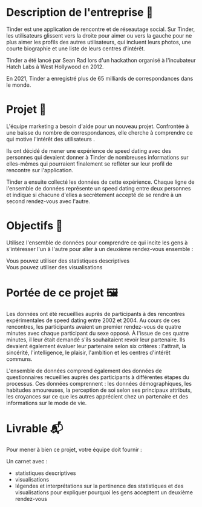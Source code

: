 # Description de l'entreprise 📇
Tinder est une application de rencontre et de réseautage social. Sur Tinder, les utilisateurs glissent vers la droite pour aimer ou vers la gauche pour ne plus aimer les profils des autres 
utilisateurs, qui incluent leurs photos, une courte biographie et une liste de leurs centres d'intérêt.   

Tinder a été lancé par Sean Rad lors d'un hackathon organisé à l'incubateur Hatch Labs à West Hollywood en 2012.   

En 2021, Tinder a enregistré plus de 65 milliards de correspondances dans le monde.

# Projet 🚧
L'équipe marketing a besoin d'aide pour un nouveau projet. Confrontée à une baisse du nombre de correspondances, elle cherche à comprendre ce qui motive l'intérêt des utilisateurs .

Ils ont décidé de mener une expérience de speed dating avec des personnes qui devaient donner à Tinder de nombreuses informations sur elles-mêmes qui pourraient finalement se refléter sur leur 
profil de rencontre sur l'application.   

Tinder a ensuite collecté les données de cette expérience. Chaque ligne de l'ensemble de données représente un speed dating entre deux personnes et indique si chacune d'elles a secrètement 
accepté de se rendre à un second rendez-vous avec l'autre.

# Objectifs 🎯
Utilisez l'ensemble de données pour comprendre ce qui incite les gens à s'intéresser l'un à l'autre pour aller à un deuxième rendez-vous ensemble :   

Vous pouvez utiliser des statistiques descriptives   
Vous pouvez utiliser des visualisations   

# Portée de ce projet 🖼️
Les données ont été recueillies auprès de participants à des rencontres expérimentales de speed dating entre 2002 et 2004. Au cours de ces rencontres, les participants avaient un premier 
rendez-vous de quatre minutes avec chaque participant du sexe opposé. À l'issue de ces quatre minutes, il leur était demandé s'ils souhaitaient revoir leur partenaire. Ils devaient également 
évaluer leur partenaire selon six critères : l'attrait, la sincérité, l'intelligence, le plaisir, l'ambition et les centres d'intérêt communs.

L'ensemble de données comprend également des données de questionnaires recueillies auprès des participants à différentes étapes du processus. Ces données comprennent : 
les données démographiques, les habitudes amoureuses, la perception de soi selon ses principaux attributs, les croyances sur ce que les autres apprécient chez un partenaire et des informations 
sur le mode de vie. 

# Livrable 📬
Pour mener à bien ce projet, votre équipe doit fournir :

Un carnet avec :

- statistiques descriptives
- visualisations
- légendes et interprétations sur la pertinence des statistiques et des visualisations pour expliquer pourquoi les gens acceptent un deuxième rendez-vous
